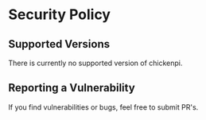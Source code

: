 # Security Policy

## Supported Versions

There is currently no supported version of chickenpi.

## Reporting a Vulnerability

If you find vulnerabilities or bugs, feel free to submit PR's.
